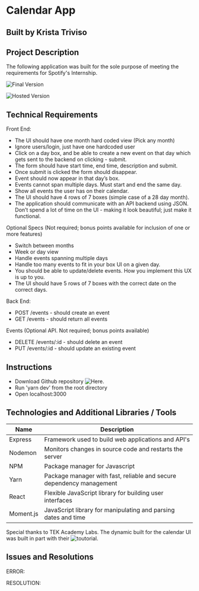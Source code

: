 # Calendar App
## Built by Krista Triviso

## Project Description

The following application was built for the sole purpose of meeting the requirements for Spotify's Internship.

![Final Version](https://github.com/ktriviso/calendar)

![Hosted Version]()

## Technical Requirements

Front End:
- The UI should have one month hard coded view (Pick any month)
- Ignore users/login, just have one hardcoded user
- Click on a day box, and be able to create a new event on that day which gets sent to the backend on clicking - submit.
- The form should have start time, end time, description and submit.
- Once submit is clicked the form should disappear.
- Event should now appear in that day’s box.
- Events cannot span multiple days. Must start and end the same day.
- Show all events the user has on their calendar.
- The UI should have 4 rows of 7 boxes (simple case of a 28 day month).
- The application should communicate with an API backend using JSON. Don’t spend a lot of time on the UI - making it look beautiful; just make it functional.

Optional Specs (Not required; bonus points available for inclusion of one or more features)
- Switch between months
- Week or day view
- Handle events spanning multiple days
- Handle too many events to fit in your box UI on a given day.
- You should be able to update/delete events. How you implement this UX is up to you.
- The UI should have 5 rows of 7 boxes with the correct date on the correct days.

Back End:
- POST /events - should create an event
- GET /events - should return all events

Events (Optional API. Not required; bonus points available)
- DELETE /events/:id - should delete an event
- PUT /events/:id - should update an existing event

## Instructions

-   Download Github repository ![Here](https://github.com/ktriviso/calendar).
-   Run 'yarn dev' from the root directory
-   Open localhost:3000

## Technologies and Additional Libraries / Tools

| Name            | Description                                                          |
| --------------- | -------------------------------------------------------------------- |
| Express         | Framework used to build web applications and API's                   |
| Nodemon         | Monitors changes in source code and restarts the server              |
| NPM             | Package manager for Javascript                                       |
| Yarn            | Package manager with fast, reliable and secure dependency management |
| React           | Flexible JavaScript library for building user interfaces             |
| Moment.js       | JavaScript library for manipulating and parsing dates and time       |

Special thanks to TEK Academy Labs. The dynamic built for the calendar UI was built in part with their ![toutorial](https://www.youtube.com/watch?v=9U0uTNfY1UA).

## Issues and Resolutions

ERROR:

RESOLUTION:
